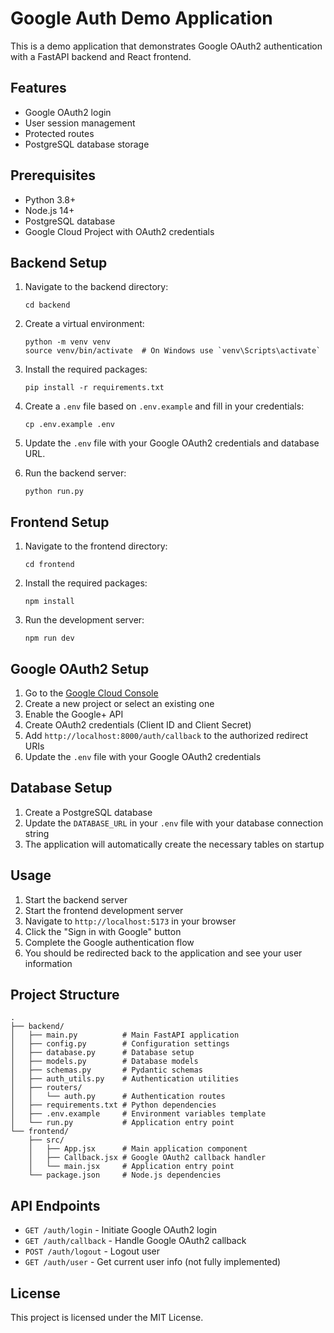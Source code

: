 # Google Auth Demo Application

This is a demo application that demonstrates Google OAuth2 authentication with a FastAPI backend and React frontend.

## Features

- Google OAuth2 login
- User session management
- Protected routes
- PostgreSQL database storage

## Prerequisites

- Python 3.8+
- Node.js 14+
- PostgreSQL database
- Google Cloud Project with OAuth2 credentials

## Backend Setup

1. Navigate to the backend directory:
   ```
   cd backend
   ```

2. Create a virtual environment:
   ```
   python -m venv venv
   source venv/bin/activate  # On Windows use `venv\Scripts\activate`
   ```

3. Install the required packages:
   ```
   pip install -r requirements.txt
   ```

4. Create a `.env` file based on `.env.example` and fill in your credentials:
   ```
   cp .env.example .env
   ```

5. Update the `.env` file with your Google OAuth2 credentials and database URL.

6. Run the backend server:
   ```
   python run.py
   ```

## Frontend Setup

1. Navigate to the frontend directory:
   ```
   cd frontend
   ```

2. Install the required packages:
   ```
   npm install
   ```

3. Run the development server:
   ```
   npm run dev
   ```

## Google OAuth2 Setup

1. Go to the [Google Cloud Console](https://console.cloud.google.com/)
2. Create a new project or select an existing one
3. Enable the Google+ API
4. Create OAuth2 credentials (Client ID and Client Secret)
5. Add `http://localhost:8000/auth/callback` to the authorized redirect URIs
6. Update the `.env` file with your Google OAuth2 credentials

## Database Setup

1. Create a PostgreSQL database
2. Update the `DATABASE_URL` in your `.env` file with your database connection string
3. The application will automatically create the necessary tables on startup

## Usage

1. Start the backend server
2. Start the frontend development server
3. Navigate to `http://localhost:5173` in your browser
4. Click the "Sign in with Google" button
5. Complete the Google authentication flow
6. You should be redirected back to the application and see your user information

## Project Structure

```
.
├── backend/
│   ├── main.py          # Main FastAPI application
│   ├── config.py        # Configuration settings
│   ├── database.py      # Database setup
│   ├── models.py        # Database models
│   ├── schemas.py       # Pydantic schemas
│   ├── auth_utils.py    # Authentication utilities
│   ├── routers/
│   │   └── auth.py      # Authentication routes
│   ├── requirements.txt # Python dependencies
│   ├── .env.example     # Environment variables template
│   └── run.py           # Application entry point
└── frontend/
    ├── src/
    │   ├── App.jsx      # Main application component
    │   ├── Callback.jsx # Google OAuth2 callback handler
    │   └── main.jsx     # Application entry point
    └── package.json     # Node.js dependencies
```

## API Endpoints

- `GET /auth/login` - Initiate Google OAuth2 login
- `GET /auth/callback` - Handle Google OAuth2 callback
- `POST /auth/logout` - Logout user
- `GET /auth/user` - Get current user info (not fully implemented)

## License

This project is licensed under the MIT License.
